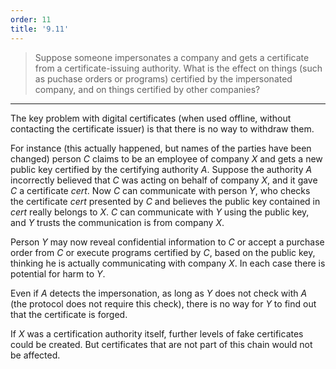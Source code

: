 ```yaml
---
order: 11
title: '9.11'
---
```

> Suppose someone impersonates a company and gets a certificate from 
> a certificate-issuing authority. What is the effect on things (such as 
> puchase orders or programs) certified by the impersonated company, and 
> on things certified by other companies? 

--------------------------------

The key problem with digital certificates (when used offline, without 
contacting the certificate issuer) is that there is no way to withdraw
them. 

For instance (this actually happened, but names of the parties have been changed)
person $C$ claims to be an employee of company $X$ and gets a new public key 
certified by the certifying authority $A$. Suppose the authority $A$ 
incorrectly believed that $C$ was acting on behalf of company $X$, and 
it gave $C$ a certificate _cert_. Now $C$ can communicate with person $Y$, who 
checks the certificate _cert_ presented by $C$ and believes the public key
contained in _cert_ really belongs to $X$. $C$ can communicate with $Y$ using 
the public key, and $Y$ trusts the communication is from company $X$. 

Person $Y$ may now reveal confidential information to $C$ or accept a purchase 
order from $C$ or execute programs certified by $C$, based on the public key, 
thinking he is actually communicating with company $X$. In each case there is 
potential for harm to $Y$. 

Even if $A$ detects the impersonation, as long as $Y$ does not check with $A$
(the protocol does not require this check), there is no way for $Y$ to find 
out that the certificate is forged. 

If $X$ was a certification authority itself, further levels of fake certificates
could be created. But certificates that are not part of this chain would not be
affected. 